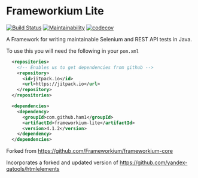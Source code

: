 # Frameworkium Lite

[![Build Status](https://travis-ci.com/ham1/frameworkium-lite.svg?branch=master)](https://travis-ci.com/ham1/frameworkium-lite)
[![Maintainability](https://api.codeclimate.com/v1/badges/98704f9112c6877f7910/maintainability)](https://codeclimate.com/github/ham1/frameworkium-lite/maintainability)
[![codecov](https://codecov.io/gh/ham1/frameworkium-lite/branch/master/graph/badge.svg?token=07Bjy2ePfw)](https://codecov.io/gh/ham1/frameworkium-lite)

A Framework for writing maintainable Selenium and REST API tests in Java.

To use this you will need the following in your `pom.xml`

```xml
  <repositories>
    <!-- Enables us to get dependencies from github -->
    <repository>
      <id>jitpack.io</id>
      <url>https://jitpack.io</url>
    </repository>
  </repositories>

  <dependencies>
    <dependency>
      <groupId>com.github.ham1</groupId>
      <artifactId>frameworkium-lite</artifactId>
      <version>4.1.2</version>
    </dependency>
  </dependencies>
```

Forked from https://github.com/Frameworkium/frameworkium-core

Incorporates a forked and updated version of https://github.com/yandex-qatools/htmlelements
